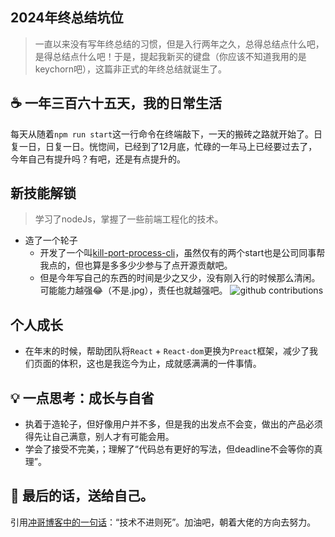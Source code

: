 ## 2024年终总结坑位

<!-- ![github contributions](/icons/github-contributions.png) -->
> 一直以来没有写年终总结的习惯，但是入行两年之久，总得总结点什么吧，是得总结点什么吧！于是，提起我新买的键盘（你应该不知道我用的是keychorn吧），这篇非正式的年终总结就诞生了。
## ☕ 一年三百六十五天，我的日常生活
每天从随着`npm run start`这一行命令在终端敲下，一天的搬砖之路就开始了。日复一日，日复一日。恍惚间，已经到了12月底，忙碌的一年马上已经要过去了，今年自己有提升吗？有吧，还是有点提升的。

## 新技能解锁
> 学习了nodeJs，掌握了一些前端工程化的技术。
- 造了一个轮子
    - 开发了一个叫[kill-port-process-cli](https://www.npmjs.com/package/kill-port-process-cli)，虽然仅有的两个start也是公司同事帮我点的，但也算是多多少少参与了点开源贡献吧。
    - 但是今年写自己的东西的时间是少之又少，没有刚入行的时候那么清闲。可能能力越强😂（不是.jpg），责任也就越强吧。
    ![github contributions](/icons/github-contributions.png)
## 个人成长
- 在年末的时候，帮助团队将`React` + `React-dom`更换为`Preact`框架，减少了我们页面的体积，这也是我迄今为止，成就感满满的一件事情。
## 💡 一点思考：成长与自省
- 执着于造轮子，但好像用户并不多，但是我的出发点不会变，做出的产品必须得先让自己满意，别人才有可能会用。
- 学会了接受不完美，；理解了“代码总有更好的写法，但deadline不会等你的真理”。
## 🎉 最后的话，送给自己。
引用[冲哥博客中的一句话](https://www.lovejavascript.com/)：“技术不进则死”。加油吧，朝着大佬的方向去努力。